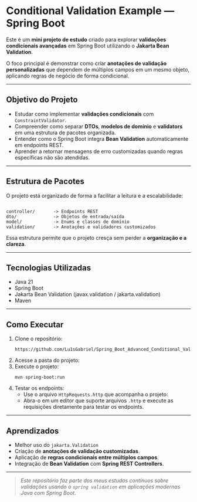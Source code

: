 # Conditional Validation Example — Spring Boot

Este é um **mini projeto de estudo** criado para explorar **validações condicionais avançadas** em Spring Boot utilizando o **Jakarta Bean Validation**.

O foco principal é demonstrar como criar **anotações de validação personalizadas** que dependem de múltiplos campos em um mesmo objeto, aplicando regras de negócio de forma condicional.

---

## Objetivo do Projeto

- Estudar como implementar **validações condicionais** com `ConstraintValidator`.
- Compreender como separar **DTOs**, **modelos de domínio** e **validators** em uma estrutura de pacotes organizada.
- Entender como o Spring Boot integra **Bean Validation** automaticamente em endpoints REST.
- Aprender a retornar mensagens de erro customizadas quando regras específicas não são atendidas.

---

## Estrutura de Pacotes

O projeto está organizado de forma a facilitar a leitura e a escalabilidade:

```

controller/       -> Endpoints REST
dto/              -> Objetos de entrada/saída
model/            -> Enums e classes de domínio
validation/       -> Anotações e validadores customizados

````

Essa estrutura permite que o projeto cresça sem perder a **organização e a clareza**.

---

## Tecnologias Utilizadas

- Java 21
- Spring Boot
- Jakarta Bean Validation (javax.validation / jakarta.validation)
- Maven

---

## Como Executar

1. Clone o repositório:
   ```
   https://github.com/Lu1sGabriel/Spring_Boot_Advanced_Conditional_Validation.git
   ```
2. Acesse a pasta do projeto:
3. Execute o projeto:
   ```
   mvn spring-boot:run
   ```
4. Testar os endpoints:
   * Use o arquivo `HttpRequests.http` que acompanha o projeto:
   * Abra-o em um editor que suporte arquivos `.http` e execute as requisições diretamente para testar os endpoints.

---

## Aprendizados

* Melhor uso do `jakarta.Validation`
* Criação de **anotações de validação customizadas**.
* Aplicação de **regras condicionais entre múltiplos campos**.
* Integração de **Bean Validation** com **Spring REST Controllers**.

---

> *Este repositório faz parte dos meus estudos contínuos sobre validações usando o `spring validation` em aplicações modernas Java com Spring Boot.*
